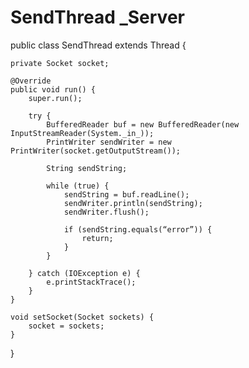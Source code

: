 # SendThread _Server
public class SendThread extends Thread {

    private Socket socket;

    @Override
    public void run() {
        super.run();

        try {
            BufferedReader buf = new BufferedReader(new InputStreamReader(System._in_));
            PrintWriter sendWriter = new PrintWriter(socket.getOutputStream());

            String sendString;

            while (true) {
                sendString = buf.readLine();
                sendWriter.println(sendString);
                sendWriter.flush();

                if (sendString.equals(“error”)) {
                    return;
                }
            }

        } catch (IOException e) {
            e.printStackTrace();
        }
    }

    void setSocket(Socket sockets) {
        socket = sockets;
    }

}

